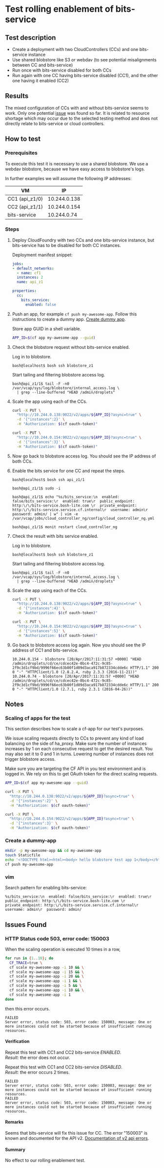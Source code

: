 # Test rolling enablement of bits-service

## Test description

* Create a deployment with two CloudControllers (CCs) and one bits-service instance
* Use shared blobstore like S3 or webdav (to see potential misalignments between CC and bits-service)
* Run once with bits-service disabled for both CCs
* Run again with one CC having bits-service disabled (CC1), and the other one having it enabled (CC2)

## Results
The mixed configuration of CCs with and without bits-service seems to work. Only one potential [issue](#issues-found) was found so far. It is related to resource shortage which may occur due to the selected testing method and does not directly relate to bits-service or cloud controllers.

## How to test

### Prerequisites

To execute this test it is necessary to use a shared blobstore. We use a webdav blobstore, because we have easy access to blobstore's logs.

In further examples we will assume the following IP addresses:

| VM | IP |
|----|----|
|CC1 (api_z1/0)|10.244.0.138|
|CC2 (api_z1/1)|10.244.0.154|
|bits-service|10.244.0.74|

### Steps

1. Deploy CloudFoundry with two CCs and one bits-service instance, but bits-service has to be disabled for both CC instances.

    Deployment manifest snippet:
    ```yml
    jobs:
    - default_networks:
      - name: cf1
      instances: 2
      name: api_z1

    properties:
      cc:
        bits_service:
          enabled: false
    ```

2. Push an app, for example `cf push my-awesome-app`.
    Follow this instructions to create a dummy app. [Create dummy app](#create-the-dummy-app).

    Store app GUID in a shell variable.
    ```bash
    APP_ID=$(cf app my-awesome-app --guid)
    ```

3. Check the blobstore request without bits-service enabled.

    Log in to blobstore.
    ```console
    bash@localhost$ bosh ssh blobstore_z1
    ```

    Start tailing and filtering blobstore access log.
    ```console
    bash@api_z1/1$ tail -F -n0 /var/vcap/sys/log/blobstore/internal_access.log \
      | grep --line-buffered "HEAD /admin/droplets"
    ```

4. Scale the app using each of the CCs.
    ```bash
    curl -X PUT \
      "http://10.244.0.138:9022/v2/apps/${APP_ID}?async=true" \
      -d '{"instances":2}' \
      -H "Authorization: $(cf oauth-token)"

    curl -X PUT \
      "http://10.244.0.154:9022/v2/apps/${APP_ID}?async=true" \
      -d '{"instances":3}' \
      -H "Authorization: $(cf oauth-token)"
    ```

5. Now go back to blobstore access log. You should see the IP address of both CCs.

6. Enable the bits service for one CC and repeat the steps.
    ```console
    bash@localhost$ bosh ssh api_z1/1

    bash@api_z1/1$ sudo -i

    bash@api_z1/1$ echo "%s/bits_service:\n  enabled: false/bits_service:\r  enabled: true\r  public_endpoint: http:\/\/bits-service.bosh-lite.com \r  private_endpoint: http:\/\/bits-service.service.cf.internal\r  username: admin\r  password: admin/ | w" | vim -e /var/vcap/jobs/cloud_controller_ng/config/cloud_controller_ng.yml

    bash@api_z1/1$ monit restart cloud_controller_ng
    ```

7. Check the result with bits service enabled.

    Log in to blobstore.
    ```console
    bash@localhost$ bosh ssh blobstore_z1
    ```

    Start tailing and filtering blobstore access log.
    ```console
    bash@api_z1/1$ tail -F -n0 /var/vcap/sys/log/blobstore/internal_access.log \
      | grep --line-buffered "HEAD /admin/droplets"
    ```

8. Scale the app using each of the CCs.
    ```bash
    curl -X PUT \
      "http://10.244.0.138:9022/v2/apps/${APP_ID}?async=true" \
      -d '{"instances":4}' \
      -H "Authorization: $(cf oauth-token)"

    curl -X PUT \
      "http://10.244.0.154:9022/v2/apps/${APP_ID}?async=true" \
      -d '{"instances":5}' \
      -H "Authorization: $(cf oauth-token)"
    ```

9. Go back to blobstore access log again.
    Now you should see the IP address of CC1 and bits-service.
    ```
    10.244.0.154 - blobstore [20/Apr/2017:11:31:57 +0000] "HEAD /admin/droplets/cd/ce/cdcec42e-0bc4-472c-9c85-2f9c3d1cf9bd/9996f66ec63b00f1d09d3aca917b872334cdde6c HTTP/1.1" 200 0 "-" "HTTPClient/1.0 (2.8.2.4, ruby 2.3.3 (2016-11-21))"
    10.244.0.74 - blobstore [20/Apr/2017:11:31:57 +0000] "HEAD /admin/droplets/cd/ce/cdcec42e-0bc4-472c-9c85-2f9c3d1cf9bd/9996f66ec63b00f1d09d3aca917b872334cdde6c HTTP/1.1" 200 0 "-" "HTTPClient/1.0 (2.7.1, ruby 2.3.1 (2016-04-26))"
    ```

## Notes

### Scaling cf apps for the test

This section describes how to scale a cf-app for our test's purposes.

We issue scaling requests directly to CCs to prevent any kind of load balancing on the side of ha_proxy.
Make sure the number of instances increases by 1 on each consecutive request to get the desired result.
You may also set it to 0 and 1 in turns. Lowering number of instances does not trigger blobstore access.

Make sure you are targeting the CF API in you test environment and is logged in.
We rely on this to get OAuth token for the direct scaling requests.

```bash
APP_ID=$(cf app my-awesome-app --guid)

curl -X PUT \
  "http://10.244.0.138:9022/v2/apps/${APP_ID}?async=true" \
  -d '{"instances":2}' \
  -H "Authorization: $(cf oauth-token)"

curl -X PUT \
  "http://10.244.0.154:9022/v2/apps/${APP_ID}?async=true" \
  -d '{"instances":3}' \
  -H "Authorization: $(cf oauth-token)"
```

### Create a dummy-app

```bash
mkdir -p my-awesome-app && cd my-awesome-app
touch Staticfile
echo '<!DOCTYPE html><html><body> hello blobstore test app 1</body></html>' > index.html
cf push my-awesome-app
```

### vim

Search pattern for enabling bits-service:
```vim
%s/bits_service:\n  enabled: false/bits_service:\r  enabled: true\r  public_endpoint: http:\/\/bits-service.bosh-lite.com \r  private_endpoint: http:\/\/bits-service.service.cf.internal\r  username: admin\r  password: admin/
```
## Issues Found

### HTTP Status code 503, error code: 150003

When the scaling operation is executed 10 times in a row,
```bash
for run in {1..10}; do
  CF_TRACE=true \
  cf scale my-awesome-app -i 10 && \
  cf scale my-awesome-app -i 15 && \
  cf scale my-awesome-app -i 20 && \
  cf scale my-awesome-app -i 1 && \
  cf scale my-awesome-app -i 5 && \
  cf scale my-awesome-app -i 10 && \
  cf scale my-awesome-app -i 1
done
```
then this error occurs.
```
FAILED
Server error, status code: 503, error code: 150003, message: One or more instances could not be started because of insufficient running resources.
```

#### Verification

Repeat this test with CC1 and CC2 bits-service _ENABLED_.  
_Result:_  the error does not occur.

Repeat this test with CC1 and CC2 bits-service _DISABLED_.  
_Result:_  the error occurs 2 times.  

```
FAILED
Server error, status code: 503, error code: 150003, message: One or more instances could not be started because of insufficient running resources.
FAILED
Server error, status code: 503, error code: 150003, message: One or more instances could not be started because of insufficient running resources.
```

#### Remarks

Seems that bits-service will fix this issue for CC.
The error "150003" is known and documented for the API v2.
[Documentation of v2 api errors](https://docs.cloudfoundry.org/running/troubleshooting/v2-errors.html).

#### Summary
No effect to our rolling enablement test.
